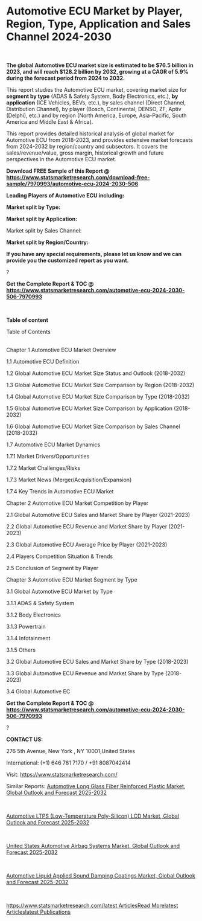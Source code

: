 <h1>Automotive ECU Market by Player, Region, Type, Application and Sales Channel 2024-2030</h1><br/><p><strong>The global Automotive ECU market size is estimated to be $76.5 billion in 2023, and will reach $128.2 billion by 2032, growing at a <strong>CAGR</strong> of 5.9% during the forecast period from 2024 to 2032.</strong></p>
 
 
 
 <p>This report studies the Automotive ECU market, covering market size for <strong>segment by type</strong> (ADAS & Safety System, Body Electronics, etc.), <strong>by application</strong> (ICE Vehicles, BEVs, etc.), by sales channel (Direct Channel, Distribution Channel), by player (Bosch, Continental, DENSO, ZF, Aptiv (Delphi), etc.) and by region (North America, Europe, Asia-Pacific, South America and Middle East & Africa).</p>
 
 
 
 <p>This report provides detailed historical analysis of global market for Automotive ECU from 2018-2023, and provides extensive market forecasts from 2024-2032 by region/country and subsectors. It covers the sales/revenue/value, gross margin, historical growth and future perspectives in the Automotive ECU market.</p>
 
 
 
 <p><strong>Download FREE Sample of this Report @ <a href="https://www.statsmarketresearch.com/download-free-sample/7970993/automotive-ecu-2024-2030-506">https://www.statsmarketresearch.com/download-free-sample/7970993/automotive-ecu-2024-2030-506</a></strong></p>
 
 
 
 <p><strong>Leading Players of Automotive ECU including:</strong></p>
 
 
 
 <p><strong>Market split by Type:</strong></p>
 
 
 
 <p><strong>Market split <strong>by Application</strong>:</strong></p>
 
 
 
 <p>Market split by Sales Channel:</p>
 
 
 
 <p><strong>Market split by Region/Country:</strong></p>
 
 
 
 <p><strong>If you have any special requirements, please let us know and we can provide you the customized report as you want.</strong></p>
 
 
 
 <p>? </p>
 
 
 
 <div><b>Get the Complete Report & TOC @ <a href="https://www.statsmarketresearch.com/automotive-ecu-2024-2030-506-7970993">https://www.statsmarketresearch.com/automotive-ecu-2024-2030-506-7970993</a></b></div>
 
 
 
 <p><br />
 
 <b>Table of content</b></p>
 
 
 
 <p>Table of Contents<br />
 
 <br />
 
 Chapter 1 Automotive ECU Market Overview<br />
 
 1.1 Automotive ECU Definition<br />
 
 1.2 Global Automotive ECU Market Size Status and Outlook (2018-2032)<br />
 
 1.3 Global Automotive ECU Market Size Comparison by Region (2018-2032)<br />
 
 1.4 Global Automotive ECU Market Size Comparison by Type (2018-2032)<br />
 
 1.5 Global Automotive ECU Market Size Comparison by Application (2018-2032)<br />
 
 1.6 Global Automotive ECU Market Size Comparison by Sales Channel (2018-2032)<br />
 
 1.7 Automotive ECU Market Dynamics<br />
 
 1.7.1 Market Drivers/Opportunities<br />
 
 1.7.2 Market Challenges/Risks<br />
 
 1.7.3 Market News (Merger/Acquisition/Expansion)<br />
 
 1.7.4 Key Trends in Automotive ECU Market<br />
 
 Chapter 2 Automotive ECU Market Competition by Player<br />
 
 2.1 Global Automotive ECU Sales and Market Share by Player (2021-2023)<br />
 
 2.2 Global Automotive ECU Revenue and Market Share by Player (2021-2023)<br />
 
 2.3 Global Automotive ECU Average Price by Player (2021-2023)<br />
 
 2.4 Players Competition Situation & Trends<br />
 
 2.5 Conclusion of Segment by Player<br />
 
 Chapter 3 Automotive ECU Market Segment by Type<br />
 
 3.1 Global Automotive ECU Market by Type<br />
 
 3.1.1 ADAS & Safety System<br />
 
 3.1.2 Body Electronics<br />
 
 3.1.3 Powertrain<br />
 
 3.1.4 Infotainment<br />
 
 3.1.5 Others<br />
 
 3.2 Global Automotive ECU Sales and Market Share by Type (2018-2023)<br />
 
 3.3 Global Automotive ECU Revenue and Market Share by Type (2018-2023)<br />
 
 3.4 Global Automotive EC</p>
 
 
 
 <div><b>Get the Complete Report & TOC @ <a href="https://www.statsmarketresearch.com/automotive-ecu-2024-2030-506-7970993">https://www.statsmarketresearch.com/automotive-ecu-2024-2030-506-7970993</a></b></div>
 
 
 
 <p>? </p>
 
 
 
 <p><b>CONTACT US:</b><br />
 
 276 5th Avenue, New York , NY 10001,United States<br />
 
 International: (+1) 646 781 7170 / +91 8087042414<br />
 
 Visit: <a href="https://www.statsmarketresearch.com/">https://www.statsmarketresearch.com/</a><br />
 
 Similar Reports: <a href="https://www.statsmarketresearch.com/automotive-ecu-2024-2030-506-7970993">Automotive Long Glass Fiber Reinforced Plastic Market, Global Outlook and Forecast 2025-2032 </a><br />
 
 <br />
 
 <a href="https://www.statsmarketresearch.com/automotive-ecu-2024-2030-506-7970993">Automotive LTPS (Low-Temperature Poly-Silicon) LCD Market, Global Outlook and Forecast 2025-2032</a><br />
 
 <br />
 
 <a href="https://www.statsmarketresearch.com/automotive-ecu-2024-2030-506-7970993">United States Automotive Airbag Systems Market, Global Outlook and Forecast 2025-2032</a><br />
 
 <br />
 
 <a href="https://www.statsmarketresearch.com/automotive-ecu-2024-2030-506-7970993">Automotive Liquid Applied Sound Damping Coatings Market, Global Outlook and Forecast 2025-2032</a><br />
 
 <br />
 
 <a href="https://gyeongbokgung.com">https://www.statsmarketresearch.com/</a><a href="https://hallyeomaritime.com">latest Articles</a><a href="https://jingwansa.com">Read More</a><a href="https://nguoiviet.jp/">latest Articles</a><a href="https://www.intelmarketresearch.com/">latest Publications</a></p>